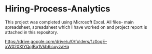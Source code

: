 # Hiring-Process-Analytics
This project was completed using Microsoft Excel. All files- main spreadsheet, spreadsheet which I have worked on and project report is attached in this repository.

https://drive.google.com/drive/u/0/folders/1z0ogE-xW020XlYQqIBq1Vkb6icuyzaHq
